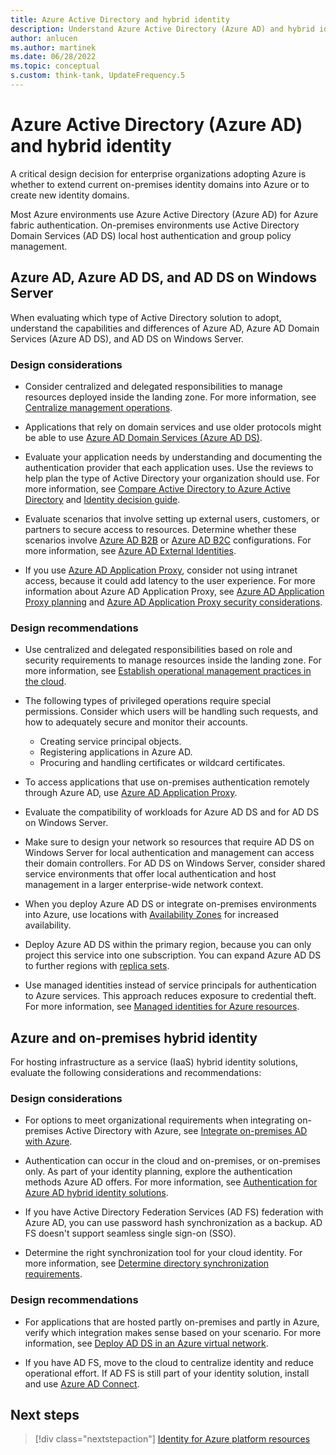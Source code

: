 ```yaml
---
title: Azure Active Directory and hybrid identity
description: Understand Azure Active Directory (Azure AD) and hybrid identity considerations and recommendations.
author: anlucen
ms.author: martinek
ms.date: 06/28/2022
ms.topic: conceptual
s.custom: think-tank, UpdateFrequency.5
---
```


# Azure Active Directory (Azure AD) and hybrid identity

A critical design decision for enterprise organizations adopting Azure is whether to extend current on-premises identity domains into Azure or to create new identity domains.

Most Azure environments use Azure Active Directory (Azure AD) for Azure fabric authentication. On-premises environments use Active Directory Domain Services (AD DS) local host authentication and group policy management.

## Azure AD, Azure AD DS, and AD DS on Windows Server

When evaluating which type of Active Directory solution to adopt, understand the capabilities and differences of Azure AD, Azure AD Domain Services (Azure AD DS), and AD DS on Windows Server.

### Design considerations

- Consider centralized and delegated responsibilities to manage resources deployed inside the landing zone. For more information, see [Centralize management operations](../../../manage/centralize-operations.md).

- Applications that rely on domain services and use older protocols might be able to use [Azure AD Domain Services (Azure AD DS)](/azure/active-directory-domain-services).

- Evaluate your application needs by understanding and documenting the authentication provider that each application uses. Use the reviews to help plan the type of Active Directory your organization should use. For more information, see [Compare Active Directory to Azure Active Directory](/azure/active-directory/fundamentals/active-directory-compare-azure-ad-to-ad) and [Identity decision guide](../../../decision-guides/identity/index.md).

- Evaluate scenarios that involve setting up external users, customers, or partners to secure access to resources. Determine whether these scenarios involve [Azure AD B2B](/azure/active-directory/external-identities/what-is-b2b) or [Azure AD B2C](/azure/active-directory-b2c/overview) configurations. For more information, see [Azure AD External Identities](/azure/active-directory/external-identities/external-identities-overview).

- If you use [Azure AD Application Proxy](/azure/active-directory/app-proxy/application-proxy), consider not using intranet access, because it could add latency to the user experience. For more information about Azure AD Application Proxy, see [Azure AD Application Proxy planning](/azure/active-directory/app-proxy/application-proxy-deployment-plan#plan-your-implementation) and [Azure AD Application Proxy security considerations](/azure/active-directory/app-proxy/application-proxy-security).

### Design recommendations

- Use centralized and delegated responsibilities based on role and security requirements to manage resources inside the landing zone. For more information, see [Establish operational management practices in the cloud](../../../manage/best-practices.md).

- The following types of privileged operations require special permissions. Consider which users will be handling such requests, and how to adequately secure and monitor their accounts.

  - Creating service principal objects.
  - Registering applications in Azure AD.
  - Procuring and handling certificates or wildcard certificates.

- To access applications that use on-premises authentication remotely through Azure AD, use [Azure AD Application Proxy](/azure/active-directory/app-proxy/application-proxy).

- Evaluate the compatibility of workloads for Azure AD DS and for AD DS on Windows Server.

- Make sure to design your network so resources that require AD DS on Windows Server for local authentication and management can access their domain controllers. For AD DS on Windows Server, consider shared service environments that offer local authentication and host management in a larger enterprise-wide network context.

- When you deploy Azure AD DS or integrate on-premises environments into Azure, use locations with [Availability Zones](/azure/availability-zones/az-overview) for increased availability.

- Deploy Azure AD DS within the primary region, because you can only project this service into one subscription. You can expand Azure AD DS to further regions with [replica sets](/azure/active-directory-domain-services/concepts-replica-sets).

- Use managed identities instead of service principals for authentication to Azure services. This approach reduces exposure to credential theft. For more information, see [Managed identities for Azure resources](/azure/active-directory/managed-identities-azure-resources/overview).

## Azure and on-premises hybrid identity

For hosting infrastructure as a service (IaaS) hybrid identity solutions, evaluate the following considerations and recommendations:

### Design considerations

- For options to meet organizational requirements when integrating on-premises Active Directory with Azure, see [Integrate on-premises AD with Azure](/azure/architecture/reference-architectures/identity).

- Authentication can occur in the cloud and on-premises, or on-premises only. As part of your identity planning, explore the authentication methods Azure AD offers. For more information, see [Authentication for Azure AD hybrid identity solutions](/azure/active-directory/hybrid/choose-ad-authn?toc=/azure/architecture/toc.json&bc=/azure/architecture/bread/toc.json).

- If you have Active Directory Federation Services (AD FS) federation with Azure AD, you can use password hash synchronization as a backup. AD FS doesn't support seamless single sign-on (SSO).

- Determine the right synchronization tool for your cloud identity. For more information, see [Determine directory synchronization requirements](/azure/active-directory/hybrid/plan-hybrid-identity-design-considerations-directory-sync-requirements).

### Design recommendations

- For applications that are hosted partly on-premises and partly in Azure, verify which integration makes sense based on your scenario. For more information, see [Deploy AD DS in an Azure virtual network](/azure/architecture/reference-architectures/identity/adds-extend-domain).

- If you have AD FS, move to the cloud to centralize identity and reduce operational effort. If AD FS is still part of your identity solution, install and use [Azure AD Connect](/azure/active-directory/hybrid/whatis-azure-ad-connect).

## Next steps

> [!div class="nextstepaction"]
> [Identity for Azure platform resources](identity-access-platform-access.md)
